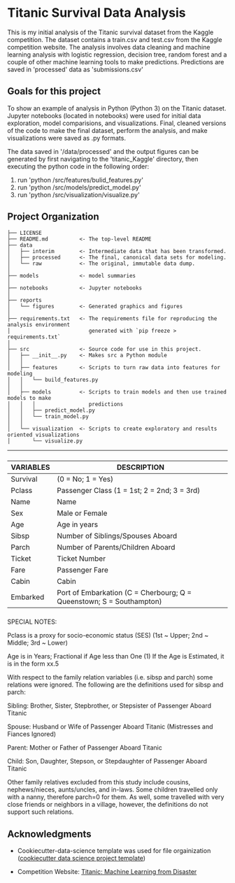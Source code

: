 Titanic Survival Data Analysis
==============================

This is my initial analysis of the Titanic survival dataset from the Kaggle competition. The dataset contains a train.csv and test.csv from the Kaggle competition website. The analysis involves data cleaning and machine learning analysis with logistic regression, decision tree, random forest and a couple of other machine learning tools to make predictions. Predictions are saved in 'processed' data as 'submissions.csv'

Goals for this project
------------

To show an example of analysis in Python (Python 3) on the Titanic dataset. 
Jupyter notebooks (located in notebooks) were used for initial data exploration, model comparisions, and visualizations. Final, cleaned versions of the code to make the final dataset, perform the analysis, and make visualizations were saved as .py formats.

The data saved in '/data/processed' and the output figures can be generated by first navigating to the 'titanic_Kaggle' directory, then executing the python code in the following order:

   1. run 'python /src/features/bulid_features.py'
   2. run 'python /src/models/predict_model.py'
   3. run 'python /src/visualization/visualize.py'

Project Organization
------------

    ├── LICENSE
    ├── README.md          <- The top-level README
    ├── data
    │   ├── interim        <- Intermediate data that has been transformed.
    │   ├── processed      <- The final, canonical data sets for modeling.
    │   └── raw            <- The original, immutable data dump.
    │
    ├── models             <- model summaries
    │
    ├── notebooks          <- Jupyter notebooks
    │
    ├── reports            
    │   └── figures        <- Generated graphics and figures 
    │
    ├── requirements.txt   <- The requirements file for reproducing the analysis environment
    │                         generated with `pip freeze > requirements.txt`
    │
    ├── src                <- Source code for use in this project.
    │   ├── __init__.py    <- Makes src a Python module
    │   │
    │   ├── features       <- Scripts to turn raw data into features for modeling
    │   │   └── build_features.py
    │   │
    │   ├── models         <- Scripts to train models and then use trained models to make
    │   │   │                 predictions
    │   │   ├── predict_model.py
    │   │   └── train_model.py
    │   │
    │   └── visualization  <- Scripts to create exploratory and results oriented visualizations
    │       └── visualize.py


--------

#####

VARIABLES | DESCRIPTION
----------|------------
Survival | (0 = No; 1 = Yes)
Pclass   |  Passenger Class (1 = 1st; 2 = 2nd; 3 = 3rd)
Name     | Name
Sex      |  Male or Female
Age       |  Age in years
Sibsp     |  Number of Siblings/Spouses Aboard
Parch     |  Number of Parents/Children Aboard
Ticket    |  Ticket Number
Fare      |  Passenger Fare
Cabin     |  Cabin
Embarked  |  Port of Embarkation (C = Cherbourg; Q = Queenstown; S = Southampton)

#####

SPECIAL NOTES:

Pclass is a proxy for socio-economic status (SES) (1st ~ Upper; 2nd ~ Middle; 3rd ~ Lower)

 
Age is in Years; Fractional if Age less than One (1)
   If the Age is Estimated, it is in the form xx.5
   
   
With respect to the family relation variables (i.e. sibsp and parch)
some relations were ignored.  The following are the definitions used
for sibsp and parch:


Sibling: Brother, Sister, Stepbrother, or Stepsister of Passenger Aboard Titanic


Spouse:  Husband or Wife of Passenger Aboard Titanic (Mistresses and Fiances Ignored)


Parent:  Mother or Father of Passenger Aboard Titanic


Child:   Son, Daughter, Stepson, or Stepdaughter of Passenger Aboard Titanic

Other family relatives excluded from this study include cousins,
nephews/nieces, aunts/uncles, and in-laws.  Some children travelled
only with a nanny, therefore parch=0 for them.  As well, some
travelled with very close friends or neighbors in a village, however,
the definitions do not support such relations.

Acknowledgments
------------

* Cookiecutter-data-science template was used for file orgainization (<a target="_blank" href="https://drivendata.github.io/cookiecutter-data-science/">cookiecutter data science project template</a>)

* Competition Website: <a target="_blank" href="http://www.kaggle.com/c/titanic-gettingStarted">Titanic: Machine Learning from Disaster</a>


